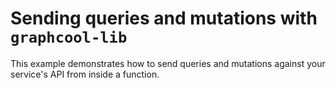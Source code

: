# Sending queries and mutations with `graphcool-lib`

This example demonstrates how to send queries and mutations against your service's API from inside a function.